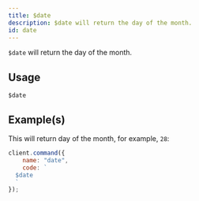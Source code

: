```yaml
---
title: $date
description: $date will return the day of the month.
id: date
---
```


`$date` will return the day of the month.

## Usage

```aoi
$date
```

## Example(s)

This will return day of the month, for example, `28`:

```javascript
client.command({
    name: "date",
    code: `
  $date
  `
});
```
